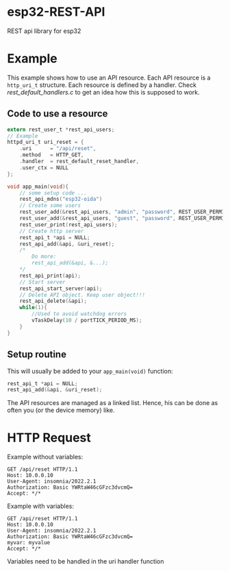 # esp32-REST-API
REST api library for esp32
# Example
This example shows how to use an API resource. Each API resource is a `http_uri_t` structure. Each resource is defined by a handler. Check *rest_default_handlers.c* to get an idea how this is supposed to work.
## Code to use a resource
```c
extern rest_user_t *rest_api_users;
// Example
httpd_uri_t uri_reset = {
    .uri      = "/api/reset",
    .method   = HTTP_GET,
    .handler  = rest_default_reset_handler,
    .user_ctx = NULL
};

void app_main(void){
    // some setup code ...
    rest_api_mdns("esp32-oida")
    // Create some users
    rest_user_add(&rest_api_users, "admin", "password", REST_USER_PERMISSION_RW);
    rest_user_add(&rest_api_users, "guest", "password", REST_USER_PERMISSION_RO);
    rest_user_print(rest_api_users);
    // Create http server
    rest_api_t *api = NULL;
    rest_api_add(&api, &uri_reset);
    /*
        Do more:
        rest_api_add(&api, &...);
    */
    rest_api_print(api);
    // Start server
    rest_api_start_server(api);
    // Delete API object. Keep user object!!!
    rest_api_delete(&api);
    while(1){
        //Used to avoid watchdog errors
        vTaskDelay(10 / portTICK_PERIOD_MS); 
    }
}
```
## Setup routine
This will usually be added to your `app_main(void)` function:
```c
rest_api_t *api = NULL;
rest_api_add(&api, &uri_reset);
```
The API resources are managed as a linked list. Hence, his can be done as often you (or the device memory) like.

# HTTP Request
Example without variables:
```HTTP
GET /api/reset HTTP/1.1
Host: 10.0.0.10
User-Agent: insomnia/2022.2.1
Authorization: Basic YWRtaW46cGFzc3dvcmQ=
Accept: */*
```
Example with variables:
```HTTP
GET /api/reset HTTP/1.1
Host: 10.0.0.10
User-Agent: insomnia/2022.2.1
Authorization: Basic YWRtaW46cGFzc3dvcmQ=
myvar: myvalue
Accept: */*
```
Variables need to be handled in the uri handler function
